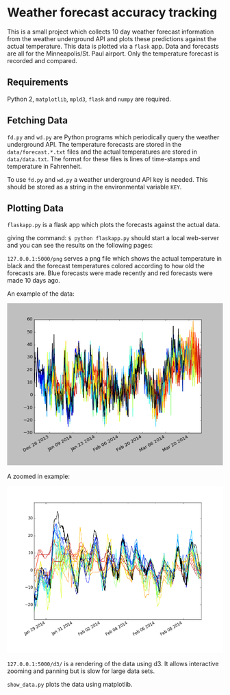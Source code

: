 # Weather forecast accuracy tracking

This is a small project which collects 10 day weather forecast information
from the weather underground API and plots these predictions against
the actual temperature. This data is plotted via a `flask` app. Data
and forecasts are all for the Minneapolis/St. Paul airport. Only
the temperature forecast is recorded and compared.

## Requirements

Python 2, `matplotlib`, `mpld3`, `flask` and `numpy` are required.

## Fetching Data

`fd.py` and `wd.py` are Python programs which periodically
query the weather underground API. The temperature forecasts are stored
in the `data/forecast.*.txt` files and the actual temperatures are
stored in `data/data.txt`. The format for these files is lines of
time-stamps and temperature in Fahrenheit.

To use `fd.py` and `wd.py` a weather underground API key is needed.
This should be stored as a string in the environmental variable `KEY`.

## Plotting Data

`flaskapp.py` is a flask app which plots the forecasts against the
actual data.

giving the command: `$ python flaskapp.py` should start a local
web-server and you can see the results on the following pages:

`127.0.0.1:5000/png` serves a png file which shows the actual
temperature in black and the forecast temperatures colored according
to how old the forecasts are. Blue forecasts were made recently and red
forecasts were made 10 days ago.

An example of the data:

![alt text](sample.png "example data")


A zoomed in example:

![alt text](zoom.png "zoomed in data")


`127.0.0.1:5000/d3/` is a rendering of the data using d3. It allows
interactive zooming and panning but is slow for large data sets.

`show_data.py` plots the data using matplotlib.
